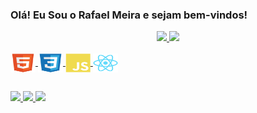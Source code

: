 ###           Olá! Eu Sou o Rafael Meira e sejam bem-vindos!
<div align = "center">
  <a href="https://github.com/RafaelM10">
  <img height = "180em" src = "https://github-readme-stats.vercel.app/api?username=RafaelM10&show_icons=true&theme=merko&include_all_commits=true&count_private=true" />
  <img height = "180em" src = "https://github-readme-stats.vercel.app/api/top-langs/?username=RafaelM10&layout=compact&langs_count=7&theme=merko" />
</div>
  <div style = "display: inline_block"> <br>
   <img align = "center" alt = "Rafa-HTML" height = "30" width = "40" src = "https://raw.githubusercontent.com/devicons/devicon/master/icons/html5/html5-original.svg ">
   <img align = "center" alt = "Rafa-CSS" height = "30" width = "40" src = "https://raw.githubusercontent.com/devicons/devicon/master/icons/css3/css3-original.svg ">
   <img align = "center" alt = "Rafa-Js" height = "30" width = "40" src = "https://raw.githubusercontent.com/devicons/devicon/master/icons/javascript/javascript-plain.svg ">
   <img align = "center" alt = "Rafa-React" height = "30" width = "40" src = "https://raw.githubusercontent.com/devicons/devicon/master/icons/react/react-original.svg ">
</div>
  
  ##
  
  <div>
    <a href = "mailto:rafaelmeira2020@gmail.com"><img src = "https://img.shields.io/badge/-Gmail-%23333?style=for-the-badge&logo=gmail&logoColor=white" target = "_ blank"> </a>
    <a href="https://www.linkedin.com/in/rafael-meira-b3a114179" target="_blank"> <img src = "https://img.shields.io/badge / -LinkedIn-% 230077B5? Style = for-the-badge & logo = linkedin & logoColor = white "> </a>
    <a href="https://www.instagram.com/meira__011" target="_blank"> <img src = "https://img.shields.io/badge/ -Instagram-% 23E4405F? Style = for-the-badge & logo = instagram & logoColor = white "> </a>
  </div>
